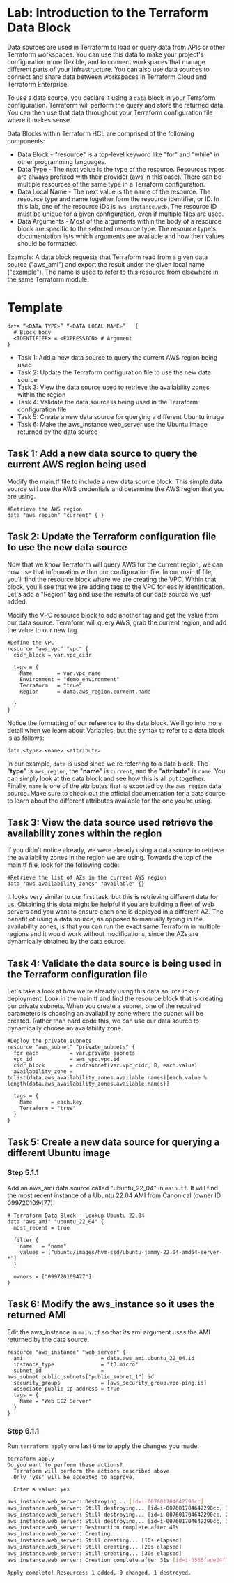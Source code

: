 # Lab: Introduction to the Terraform Data Block

Data sources are used in Terraform to load or query data from APIs or other Terraform workspaces. You can use this data to make your project's configuration more flexible, and to connect workspaces that manage different parts of your infrastructure. You can also use data sources to connect and share data between workspaces in Terraform Cloud and Terraform Enterprise.

To use a data source, you declare it using a `data` block in your Terraform configuration. Terraform will perform the query and store the returned data. You can then use that data throughout your Terraform configuration file where it makes sense.

Data Blocks within Terraform HCL are comprised of the following components:

- Data Block - "resource" is a top-level keyword like "for" and "while" in other programming languages.
- Data Type - The next value is the type of the resource. Resources types are always prefixed with their provider (aws in this case). There can be multiple resources of the same type in a Terraform configuration.
- Data Local Name - The next value is the name of the resource. The resource type and name together form the resource identifier, or ID. In this lab, one of the resource IDs is `aws_instance.web`. The resource ID must be unique for a given configuration, even if multiple files are used.
- Data Arguments - Most of the arguments within the body of a resource block are specific to the selected resource type. The resource type's documentation lists which arguments are available and how their values should be formatted.

Example:
A data block requests that Terraform read from a given data source ("aws_ami") and export the result under the given local name ("example"). The name is used to refer to this resource from elsewhere in the same Terraform module.

# Template

```hcl
data “<DATA TYPE>” “<DATA LOCAL NAME>”   {
  # Block body
  <IDENTIFIER> = <EXPRESSION> # Argument
}
```
- Task 1: Add a new data source to query the current AWS region being used
- Task 2: Update the Terraform configuration file to use the new data source
- Task 3: View the data source used to retrieve the availability zones within the region
- Task 4: Validate the data source is being used in the Terraform configuration file
- Task 5: Create a new data source for querying a different Ubuntu image
- Task 6: Make the aws_instance web_server use the Ubuntu image returned by the data source

## Task 1: Add a new data source to query the current AWS region being used

Modify the main.tf file to include a new data source block. This simple data source will use the AWS credentials and determine the AWS region that you are using.

```hcl
#Retrieve the AWS region
data "aws_region" "current" { }
```

## Task 2: Update the Terraform configuration file to use the new data source

Now that we know Terraform will query AWS for the current region, we can now use that information within our configuration file. In our main.tf file, you'll find the resource block where we are creating the VPC. Within that block, you'll see that we are adding tags to the VPC for easily identification. Let's add a "Region" tag and use the results of our data source we just added.

Modify the VPC resource block to add another tag and get the value from our data source. Terraform will query AWS, grab the current region, and add the value to our new tag.

```
#Define the VPC
resource "aws_vpc" "vpc" {
  cidr_block = var.vpc_cidr

  tags = {
    Name        = var.vpc_name
    Environment = "demo_environment"
    Terraform   = "true"
    Region      = data.aws_region.current.name

  }
}
```

Notice the formatting of our reference to the data block. We'll go into more detail when we learn about Variables, but the syntax to refer to a data block is as follows:

`data.<type>.<name>.<attribute>`

In our example, `data` is used since we're referring to a data block. The "**type**" is `aws_region`, the "**name**" is `current`, and the "**attribute**" is `name`. You can simply look at the data block and see how this is all put together. Finally, `name` is one of the attributes that is exported by the `aws_region` data source. Make sure to check out the official documentation for a data source to learn about the different attributes available for the one you're using.

## Task 3: View the data source used retrieve the availability zones within the region

If you didn't notice already, we were already using a data source to retrieve the availability zones in the region we are using. Towards the top of the main.tf file, look for the following code:

```hcl
#Retrieve the list of AZs in the current AWS region
data "aws_availability_zones" "available" {}
```

It looks very similar to our first task, but this is retrieving different data for us. Obtaining this data might be helpful if you are building a fleet of web servers and you want to ensure each one is deployed in a different AZ. The benefit of using a data source, as opposed to manually typing in the availability zones, is that you can run the exact same Terraform in multiple regions and it would work without modifications, since the AZs are dynamically obtained by the data source.

## Task 4: Validate the data source is being used in the Terraform configuration file

Let's take a look at how we're already using this data source in our deployment. Look in the main.tf and find the resource block that is creating our private subnets. When you create a subnet, one of the required parameters is choosing an availability zone where the subnet will be created. Rather than hard code this, we can use our data source to dynamically choose an availability zone.

```hcl
#Deploy the private subnets
resource "aws_subnet" "private_subnets" {
  for_each          = var.private_subnets
  vpc_id            = aws_vpc.vpc.id
  cidr_block        = cidrsubnet(var.vpc_cidr, 8, each.value)
  availability_zone = tolist(data.aws_availability_zones.available.names)[each.value % length(data.aws_availability_zones.available.names)]

  tags = {
    Name      = each.key
    Terraform = "true"
  }
}
```

## Task 5: Create a new data source for querying a different Ubuntu image

### Step 5.1.1

Add an aws_ami data source called "ubuntu_22_04" in `main.tf`. It will find the most recent instance of a Ubuntu 22.04
AMI from Canonical (owner ID 099720109477).

```hcl
# Terraform Data Block - Lookup Ubuntu 22.04
data "aws_ami" "ubuntu_22_04" {
  most_recent = true

  filter {
    name   = "name"
    values = ["ubuntu/images/hvm-ssd/ubuntu-jammy-22.04-amd64-server-*"]
  }

  owners = ["099720109477"]
}
```

## Task 6: Modify the aws_instance so it uses the returned AMI

Edit the aws_instance in `main.tf` so that its ami argument uses the AMI returned by the data source.

```hcl
resource "aws_instance" "web_server" {
  ami                         = data.aws_ami.ubuntu_22_04.id
  instance_type               = "t3.micro"
  subnet_id                   = aws_subnet.public_subnets["public_subnet_1"].id
  security_groups             = [aws_security_group.vpc-ping.id]
  associate_public_ip_address = true
  tags = {
    Name = "Web EC2 Server"
  }
}
```

### Step 6.1.1

Run `terraform apply` one last time to apply the changes you made.

```shell
terraform apply
Do you want to perform these actions?
  Terraform will perform the actions described above.
  Only 'yes' will be accepted to approve.

  Enter a value: yes
```

```bash
aws_instance.web_server: Destroying... [id=i-007601704642290cc]
aws_instance.web_server: Still destroying... [id=i-007601704642290cc, 10s elapsed]
aws_instance.web_server: Still destroying... [id=i-007601704642290cc, 20s elapsed]
aws_instance.web_server: Still destroying... [id=i-007601704642290cc, 30s elapsed]
aws_instance.web_server: Destruction complete after 40s
aws_instance.web_server: Creating...
aws_instance.web_server: Still creating... [10s elapsed]
aws_instance.web_server: Still creating... [20s elapsed]
aws_instance.web_server: Still creating... [30s elapsed]
aws_instance.web_server: Creation complete after 31s [id=i-0566fade24f7cd155]

Apply complete! Resources: 1 added, 0 changed, 1 destroyed.
```
